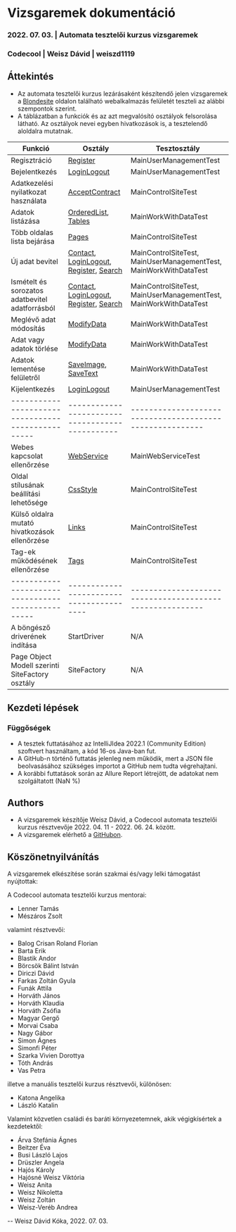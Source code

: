 # Vizsgaremek dokumentáció
### 2022. 07. 03. | Automata tesztelői kurzus vizsgaremek
### Codecool | Weisz Dávid | weiszd1119

## Áttekintés

* Az automata tesztelői kurzus lezárásaként készítendő jelen vizsgaremek a [Blondesite](https://lennertamas.github.io/blondesite/) oldalon található webalkalmazás felületét teszteli az alábbi szempontok szerint.
* A táblázatban a funkciók és az azt megvalósító osztályok felsorolása látható. Az osztályok nevei egyben hivatkozások is, a tesztelendő aloldalra mutatnak.

| Funkció                                           | Osztály                                                                                                                                                                                   | Tesztosztály                                             |
|---------------------------------------------------|-------------------------------------------------------------------------------------------------------------------------------------------------------------------------------------------|----------------------------------------------------------|
| Regisztráció                                      | [Register](https://lennertamas.github.io/blondesite/)                                                                                                                                     | MainUserManagementTest                                       |
| Bejelentkezés                                     | [LoginLogout](https://lennertamas.github.io/blondesite/)                                                                                                                                  | MainUserManagementTest                                       |
| Adatkezelési nyilatkozat használata               | [AcceptContract](https://lennertamas.github.io/blondesite/)                                                                                                                               | MainControlSiteTest                                          |
| Adatok listázása                                  | [OrderedList](https://lennertamas.github.io/blondesite/post/markdown-syntax/), [Tables]()                                                                                                 | MainWorkWithDataTest                                         |
| Több oldalas lista bejárása                       | [Pages](https://lennertamas.github.io/blondesite/post/emoji-support/)                                                                                                                     | MainControlSiteTest                                          |
| Új adat bevitel                                   | [Contact](https://lennertamas.github.io/blondesite/contact/), [LoginLogout](https://lennertamas.github.io/blondesite/), [Register](https://lennertamas.github.io/blondesite/), [Search]() | MainControlSiteTest, MainUserManagementTest, MainWorkWithDataTest    |
| Ismételt és sorozatos adatbevitel adatforrásból   | [Contact](https://lennertamas.github.io/blondesite/contact/), [LoginLogout](https://lennertamas.github.io/blondesite/), [Register](https://lennertamas.github.io/blondesite/), [Search]() | MainControlSiteTest, MainUserManagementTest, MainWorkWithDataTest    |
| Meglévő adat módosítás                            | [ModifyData](https://lennertamas.github.io/blondesite/)                                                                                                                                   | MainWorkWithDataTest                                         |
| Adat vagy adatok törlése                          | [ModifyData](https://lennertamas.github.io/blondesite/)                                                                                                                                   | MainWorkWithDataTest                                         |
| Adatok lementése felületről                       | [SaveImage](https://lennertamas.github.io/blondesite/post/image-test/), [SaveText](https://lennertamas.github.io/blondesite/post/math-typesetting/)                                       | MainWorkWithDataTest                                         |
| Kijelentkezés                                     | [LoginLogout](https://lennertamas.github.io/blondesite/)                                                                                                                                  | MainUserManagementTest                                       |
| ------------------------------------------------- | -----------------------------------------------                                                                                                                                           | -------------------------------------------------------- |
| Webes kapcsolat ellenőrzése                       | [WebService](https://lennertamas.github.io/blondesite/)                                                                                                                                   | MainWebServiceTest                                           |
| Oldal stílusának beállítási lehetősége            | [CssStyle](https://lennertamas.github.io/blondesite/about/)                                                                                                                               | MainControlSiteTest                                          |
| Külső oldalra mutató hivatkozások ellenőrzése     | [Links](https://lennertamas.github.io/blondesite/about/)                                                                                                                                  | MainControlSiteTest                                          |
| Tag-ek működésének ellenőrzése                    | [Tags](https://lennertamas.github.io/blondesite/about/)                                                                                                                                   | MainControlSiteTest                                          |
| ------------------------------------------------- | ----------------------------------------                                                                                                                                                  | -------------------------------------------------------- |
| A böngésző driverének indítása                    | StartDriver                                                                                                                                                                               | N/A                                                      |
| Page Object Modell szerinti SiteFactory osztály   | SiteFactory                                                                                                                                                                               | N/A                                                      |

## Kezdeti lépések

### Függőségek

* A tesztek futtatásához az IntelliJIdea 2022.1 (Community Edition) szoftvert használtam, a kód 16-os Java-ban fut.  
* A GitHub-n történő futtatás jelenleg nem működik, mert a JSON file beolvasásához szükséges importot a GitHub nem tudta végrehajtani.
* A korábbi futtatások során az Allure Report létrejött, de adatokat nem szolgáltatott (NaN %)

## Authors

* A vizsgaremek készítője Weisz Dávid, a Codecool automata tesztelői kurzus résztvevője 2022. 04. 11 - 2022. 06. 24. között.
* A vizsgaremek elérhető a [GitHubon](https://github.com/weiszd1119/vizsgaremek-weiszd1119).

## Köszönetnyilvánítás

A vizsgaremek elkészítése során szakmai és/vagy lelki támogatást nyújtottak:

A Codecool automata tesztelői kurzus mentorai:
* Lenner Tamás
* Mészáros Zsolt

valamint résztvevői:
* Balog Crisan Roland Florian
* Barta Erik
* Blastik Andor
* Börcsök Bálint István
* Diriczi Dávid
* Farkas Zoltán Gyula
* Funák Attila
* Horváth János
* Horváth Klaudia
* Horváth Zsófia
* Magyar Gergő
* Morvai Csaba
* Nagy Gábor
* Simon Ágnes
* Simonfi Péter
* Szarka Vivien Dorottya
* Tóth András
* Vas Petra

illetve a manuális tesztelői kurzus résztvevői, különösen:
* Katona Angelika
* László Katalin

Valamint közvetlen családi és baráti környezetemnek, akik végigkísértek a kezdetektől:
* Árva Stefánia Ágnes
* Beitzer Éva
* Busi László Lajos
* Drüszler Angela
* Hajós Károly
* Hajósné Weisz Viktória
* Weisz Anita
* Weisz Nikoletta
* Weisz Zoltán
* Weisz-Veréb Andrea

--
Weisz Dávid
Kóka, 2022. 07. 03.
